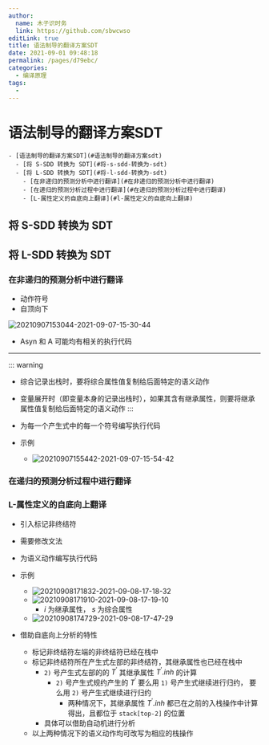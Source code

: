 ```yaml
---
author: 
  name: 木子识时务
  link: https://github.com/sbwcwso
editLink: true
title: 语法制导的翻译方案SDT
date: 2021-09-01 09:48:18
permalink: /pages/d79ebc/
categories: 
  - 编译原理
tags: 
  - 
---
```


# 语法制导的翻译方案SDT

```markmap
- [语法制导的翻译方案SDT](#语法制导的翻译方案sdt)
  - [将 S-SDD 转换为 SDT](#将-s-sdd-转换为-sdt)
  - [将 L-SDD 转换为 SDT](#将-l-sdd-转换为-sdt)
    - [在非递归的预测分析中进行翻译](#在非递归的预测分析中进行翻译)
    - [在递归的预测分析过程中进行翻译](#在递归的预测分析过程中进行翻译)
    - [L-属性定义的自底向上翻译](#l-属性定义的自底向上翻译)
```

## 将 S-SDD 转换为 SDT

## 将 L-SDD 转换为 SDT

### 在非递归的预测分析中进行翻译

* 动作符号
* 自顶向下

![20210907153044-2021-09-07-15-30-44](https://cdn.jsdelivr.net/gh/sbwcwso/PicBed@master/20210907153044-2021-09-07-15-30-44.png)
* Asyn 和 A 可能均有相关的执行代码

---

::: warning
* 综合记录出栈时，要将综合属性值复制给后面特定的语义动作
* 变量展开时（即变量本身的记录出栈时），如果其含有继承属性，则要将继承属性值复制给后面特定的语义动作
:::


* 为每一个产生式中的每一个符号编写执行代码

* 示例
  * ![20210907155442-2021-09-07-15-54-42](https://cdn.jsdelivr.net/gh/sbwcwso/PicBed@master/20210907155442-2021-09-07-15-54-42.png)

### 在递归的预测分析过程中进行翻译


### L-属性定义的自底向上翻译

* 引入标记非终结符
* 需要修改文法
* 为语义动作编写执行代码


* 示例
  * ![20210908171832-2021-09-08-17-18-32](https://cdn.jsdelivr.net/gh/sbwcwso/PicBed@master/20210908171832-2021-09-08-17-18-32.png)
  * ![20210908171910-2021-09-08-17-19-10](https://cdn.jsdelivr.net/gh/sbwcwso/PicBed@master/20210908171910-2021-09-08-17-19-10.png)
    * $i$ 为继承属性， $s$ 为综合属性
  * ![20210908174729-2021-09-08-17-47-29](https://cdn.jsdelivr.net/gh/sbwcwso/PicBed@master/20210908174729-2021-09-08-17-47-29.png)


* 借助自底向上分析的特性
  * 标记非终结符左端的非终结符已经在栈中
  * 标记非终结符所在产生式左部的非终结符，其继承属性也已经在栈中
    * `2)` 号产生式左部的的 $T^{\prime}$ 其继承属性 $T^{\prime}.inh$ 的计算
      * `2)` 号产生式规约产生的 $T^{\prime}$ 要么用 `1)` 号产生式继续进行归约， 要么用 `2)` 号产生式继续进行归约
        * 两种情况下，其继承属性 $T^{\prime}.inh$ 都已在之前的入栈操作中计算得出，且都位于 `stack[top-2]` 的位置
    * 具体可以借助自动机进行分析
  * 以上两种情况下的语义动作均可改写为相应的栈操作
